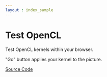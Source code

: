 ```yaml
---
layout : index_sample
---
```


# Test OpenCL

Test OpenCL kernels within your browser.

"Go" button applies your kernel to the picture.

<script type="text/javascript" src="../demo/test_opencl/Test_OpenCL.js">
 </script>

[Source Code](testOpenCL_src.html)
